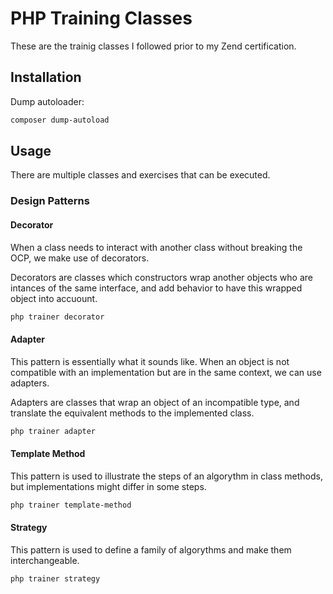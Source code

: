 # PHP Training Classes

These are the trainig classes I followed prior to my Zend certification.

## Installation

Dump autoloader:

```bash
composer dump-autoload
```

## Usage

There are multiple classes and exercises that can be executed.

### Design Patterns

#### Decorator

When a class needs to interact with another class without breaking the OCP, we make use of decorators.

Decorators are classes which constructors wrap another objects who are intances of the same interface, and add behavior to have this wrapped object into accuount.

```bash
php trainer decorator
```

#### Adapter

This pattern is essentially what it sounds like. When an object is not compatible with an implementation but are in the same context, we can use adapters.

Adapters are classes that wrap an object of an incompatible type, and translate the equivalent methods to the implemented class.

```bash
php trainer adapter
```

#### Template Method

This pattern is used to illustrate the steps of an algorythm in class methods, but implementations might differ in some steps.

```bash
php trainer template-method
```

#### Strategy

This pattern is used to define a family of algorythms and make them interchangeable.

```bash
php trainer strategy
```

